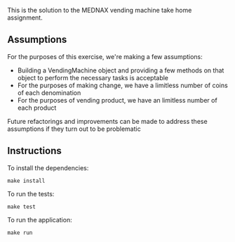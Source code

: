 This is the solution to the MEDNAX vending machine take home assignment.

Assumptions
---
For the purposes of this exercise, we're making a few assumptions:
* Building a VendingMachine object and providing a few methods on that object to perform the necessary tasks is acceptable
* For the purposes of making change, we have a limitless number of coins of each denomination
* For the purposes of vending product, we have an limitless number of each product

Future refactorings and improvements can be made to address these assumptions if they turn out to be problematic

Instructions
---
To install the dependencies:
```
make install
```

To run the tests:
```
make test
```

To run the application:
```
make run
```
